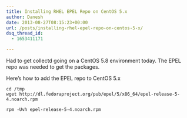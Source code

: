 ```yaml
---
title: Installing RHEL EPEL Repo on CentOS 5.x
author: Danesh
date: 2013-08-27T08:15:23+00:00
url: /posts/installing-rhel-epel-repo-on-centos-5-x/
dsq_thread_id:
  - 1653411171

---
```

Had to get collectd going on a CentOS 5.8 environment today. The EPEL repo was needed to get the packages.

Here&#8217;s how to add the EPEL repo to CentOS 5.x

`cd /tmp`  
`wget http://dl.fedoraproject.org/pub/epel/5/x86_64/epel-release-5-4.noarch.rpm`

`rpm -Uvh epel-release-5-4.noarch.rpm`